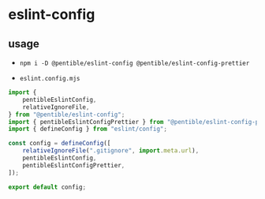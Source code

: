 # eslint-config

## usage

- `npm i -D @pentible/eslint-config @pentible/eslint-config-prettier`

- `eslint.config.mjs`

```js
import {
    pentibleEslintConfig,
    relativeIgnoreFile,
} from "@pentible/eslint-config";
import { pentibleEslintConfigPrettier } from "@pentible/eslint-config-prettier";
import { defineConfig } from "eslint/config";

const config = defineConfig([
    relativeIgnoreFile(".gitignore", import.meta.url),
    pentibleEslintConfig,
    pentibleEslintConfigPrettier,
]);

export default config;
```
